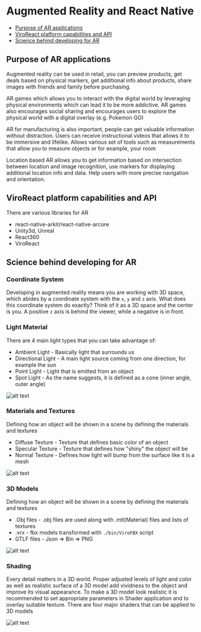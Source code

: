 # Augmented Reality and React Native

- [Purpose of AR applications](#purpose-of-ar-applications)
- [ViroReact platform capabilities and API](#viroreact-platform-capabilities-and-api)
- [Science behind developing for AR](#science-behind-developing-for-ar)

## Purpose of AR applications

Augmented reality can be used in retail, you can preview products, get deals based on physical markers, get additional info about products, share images with friends and family before purchasing.

AR games which allows you to interact with the digital world by leveraging physical environments which can lead it to be more addictive. AR games also encourages social sharing and encourages users to explore the physical world with a digital overlay (e.g. Pokemon GO)

AR for manufacturing is also important, people can get valuable information without distraction. Users can receive instructional videos that allows it to be immersive and lifelike. Allows various set of tools such as measurements that allow you to measure objects or for example, your room

Location based AR allows you to get information based on intersection between location and image recognition, use markers for displaying additional location info and data. Help users with more precise navigation and orientation.

## ViroReact platform capabilities and API

There are various libraries for AR

- react-native-arkit/react-native-arcore
- Unity3d, Unreal
- React360
- ViroReact

## Science behind developing for AR

### Coordinate System

Developing in augmented reality means you are working with 3D space, which abides by a coordinate system with the `x`, `y` and `z` axis. What does this coordinate system do exactly? Think of it as a 3D space and the center is you. A positive `z` axis is behind the viewer, while a negative is in front.

### Light Material

There are 4 main light types that you can take advantage of:

- Ambient Light - Basically light that surrounds us
- Directional Light - A main light source coming from one direction, for example the sun
- Point Light - Light that is emitted from an object
- Spot Light - As the name suggests, it is defined as a cone (inner angle, outer angle)

![alt text][light-material]

[light-material]: https://i.ibb.co/PT3MDGc/Screen-Shot-2019-06-23-at-3-28-48-PM.png "Light Material"

### Materials and Textures

Defining how an object will be shown in a scene by defining the materials and textures

- Diffuse Texture - Texture that defines basic color of an object
- Specular Texture - Texture that defines how "shiny" the object will be
- Normal Texture - Defines how light will bump from the surface like it is a mesh

![alt text][materials-textures]

[materials-textures]: https://i.ibb.co/Mcv4hsK/Screen-Shot-2019-06-23-at-3-23-37-PM.png "Materials and Textures"

### 3D Models

Defining how an object will be shown in a scene by defining the materials and textures

- .Obj files - .obj files are used along with .mtl(Material) files and lists of textures
- .vrx - fbx models transformed with `./bin/ViroFBX` script
- GTLF files - Json => Bin => PNG

![alt text][3d-model]

[3d-model]: https://cdna.artstation.com/p/assets/images/images/012/254/620/large/losha-magee-loshamagee1.jpg?1533842078 "Materials and Textures"

### Shading

Every detail matters in a 3D world. Proper adjusted levels of light and color as well as realistic surface of a 3D model add vividness to the object and improve its visual appearance. To make a 3D model look realistic it is recommended to set appropriate parameters in Shader application and to overlay suitable texture. There are four major shaders that can be applied to 3D models

![alt text][3d-shaders]

[3d-shaders]: https://i.ibb.co/s1Z90JR/Screen-Shot-2019-06-29-at-6-58-20-PM.png "Materials and Textures"